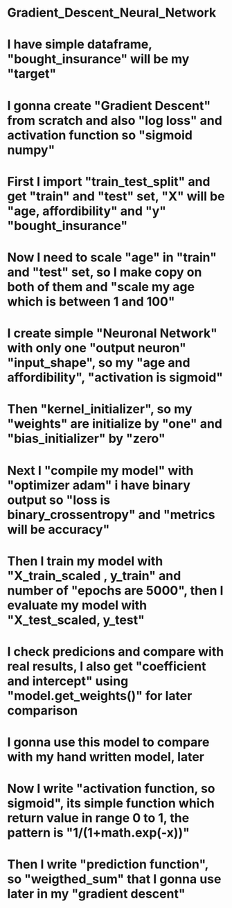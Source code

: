 # Gradient_Descent_Neural_Network
# I have simple dataframe, "bought_insurance" will be my "target" 
# I gonna create "Gradient Descent" from scratch and also "log loss" and activation function so "sigmoid numpy"
# First I import "train_test_split" and get "train" and "test" set, "X" will be "age, affordibility" and "y" "bought_insurance"
# Now I need to scale "age" in "train" and "test" set, so I make copy on both of them and "scale my age which is between 1 and 100"
# I create simple "Neuronal Network" with only one "output neuron" "input_shape", so my "age and affordibility", "activation is sigmoid" 
# Then "kernel_initializer", so my "weights" are initialize by "one" and "bias_initializer" by "zero" 
# Next I "compile my model" with "optimizer adam" i have binary output so "loss is binary_crossentropy" and "metrics will be accuracy"
# Then I train my model with "X_train_scaled , y_train" and number of "epochs are 5000", then I evaluate my model with "X_test_scaled, y_test"
# I check predicions and compare with real results, I also get "coefficient and intercept" using "model.get_weights()" for later comparison
# I gonna use this model to compare with my hand written model, later
# Now I write "activation function, so sigmoid", its simple function which return value in range 0 to 1, the pattern is "1/(1+math.exp(-x))"
# Then I write "prediction function", so "weigthed_sum" that I gonna use later in my "gradient descent" 
